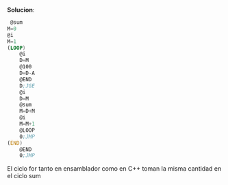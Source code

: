 
**Solucion**: 
```asm
 @sum
M=0         
@i
M=1         
(LOOP)
    @i
    D=M
    @100       
    D=D-A
    @END
    D;JGE      
    @i
    D=M        
    @sum
    M=D+M     
    @i
    M=M+1       
    @LOOP
    0;JMP      
(END)
    @END
    0;JMP      

 ```
El ciclo for tanto en ensamblador como en C++ toman la misma cantidad en el ciclo sum  
